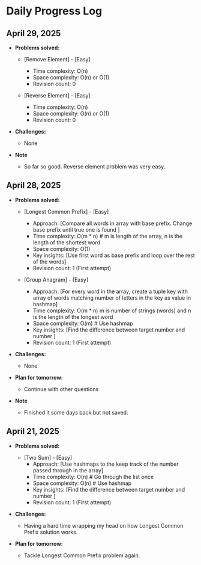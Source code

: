 # Daily Progress Log

## April 29, 2025

- **Problems solved:**
  - [Remove Element] - [Easy]
    - Time complexity: O(n) 
    - Space complexity: O(n) or O(1) 
    - Revision count: 0

  - [Reverse Element] - [Easy]
    - Time complexity: O(n) 
    - Space complexity: O(n) or O(1) 
    - Revision count: 0

- **Challenges:**
  - None

- **Note**
  - So far so good. Reverse element problem was very easy.

## April 28, 2025

- **Problems solved:**
  - [Longest Common Prefix] - [Easy]
    - Approach: [Compare all words in array with base prefix. Change base prefix until true one is found ]
    - Time complexity: O(m * n) # m is length of the array, n is the length of the shortest word
    - Space complexity: O(1)
    - Key insights: [Use first word as base prefix and loop over the rest of the words]
    - Revision count: 1 (First attempt)

  - [Group Anagram] - [Easy]
    - Approach: [For every word in the array, create a tuple key with array of words matching number of letters in the key as value in hashmap]
    - Time complexity: O(m * n) m is number of strings (words) and n is the length of the longest word
    - Space complexity: O(m) # Use hashmap
    - Key insights: [Find the difference between target number and number ]
    - Revision count: 1 (First attempt)

- **Challenges:**
  - None

- **Plan for tomorrow:**
  - Continue with other questions

- **Note**
  - Finished it some days back but not saved.


## April 21, 2025

- **Problems solved:**
  - [Two Sum] - [Easy]
    - Approach: [Use hashmaps to the keep track of the number passed through in the array]
    - Time complexity: O(n) # Go through the list once
    - Space complexity: O(n) # Use hashmap
    - Key insights: [Find the difference between target number and number ]
    - Revision count: 1 (First attempt)

- **Challenges:**
  - Having a hard time wrapping my head on how Longest Common Prefix solution works.

- **Plan for tomorrow:**
  - Tackle Longest Common Prefix problem again.
